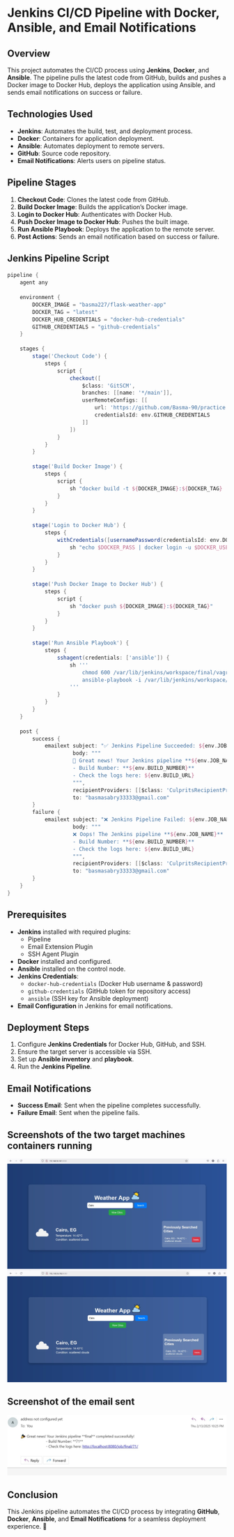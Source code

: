 # Jenkins CI/CD Pipeline with Docker, Ansible, and Email Notifications

## Overview
This project automates the CI/CD process using **Jenkins**, **Docker**, and **Ansible**. The pipeline pulls the latest code from GitHub, builds and pushes a Docker image to Docker Hub, deploys the application using Ansible, and sends email notifications on success or failure.

## Technologies Used
- **Jenkins**: Automates the build, test, and deployment process.
- **Docker**: Containers for application deployment.
- **Ansible**: Automates deployment to remote servers.
- **GitHub**: Source code repository.
- **Email Notifications**: Alerts users on pipeline status.

## Pipeline Stages
1. **Checkout Code**: Clones the latest code from GitHub.
2. **Build Docker Image**: Builds the application’s Docker image.
3. **Login to Docker Hub**: Authenticates with Docker Hub.
4. **Push Docker Image to Docker Hub**: Pushes the built image.
5. **Run Ansible Playbook**: Deploys the application to the remote server.
6. **Post Actions**: Sends an email notification based on success or failure.

## Jenkins Pipeline Script
```groovy
pipeline {
    agent any

    environment {
        DOCKER_IMAGE = "basma227/flask-weather-app"
        DOCKER_TAG = "latest"
        DOCKER_HUB_CREDENTIALS = "docker-hub-credentials"
        GITHUB_CREDENTIALS = "github-credentials"
    }

    stages {
        stage('Checkout Code') {
            steps {
                script {
                    checkout([
                        $class: 'GitSCM',
                        branches: [[name: '*/main']],
                        userRemoteConfigs: [[
                            url: 'https://github.com/Basma-90/practice.git',
                            credentialsId: env.GITHUB_CREDENTIALS
                        ]]
                    ])
                }
            }
        }

        stage('Build Docker Image') {
            steps {
                script {
                    sh "docker build -t ${DOCKER_IMAGE}:${DOCKER_TAG} ."
                }
            }
        }

        stage('Login to Docker Hub') {
            steps {
                withCredentials([usernamePassword(credentialsId: env.DOCKER_HUB_CREDENTIALS, usernameVariable: 'DOCKER_USER', passwordVariable: 'DOCKER_PASS')]) {
                    sh "echo $DOCKER_PASS | docker login -u $DOCKER_USER --password-stdin"
                }
            }
        }

        stage('Push Docker Image to Docker Hub') {
            steps {
                script {
                    sh "docker push ${DOCKER_IMAGE}:${DOCKER_TAG}"
                }
            }
        }

        stage('Run Ansible Playbook') {
            steps {
                sshagent(credentials: ['ansible']) {
                    sh '''
                        chmod 600 /var/lib/jenkins/workspace/final/vagrant_key
                        ansible-playbook -i /var/lib/jenkins/workspace/final/inventory.yaml /var/lib/jenkins/workspace/final/playbook.yaml -u vagrant -vvv
                    '''
                }
            }
        }
    }

    post {
        success {
            emailext subject: "✅ Jenkins Pipeline Succeeded: ${env.JOB_NAME}",
                     body: """
                     🎉 Great news! Your Jenkins pipeline **${env.JOB_NAME}** completed successfully!
                     - Build Number: **${env.BUILD_NUMBER}**
                     - Check the logs here: ${env.BUILD_URL}
                     """,
                     recipientProviders: [[$class: 'CulpritsRecipientProvider']],
                     to: "basmasabry33333@gmail.com"
        }
        failure {
            emailext subject: "❌ Jenkins Pipeline Failed: ${env.JOB_NAME}",
                     body: """
                     ❌ Oops! The Jenkins pipeline **${env.JOB_NAME}** failed!
                     - Build Number: **${env.BUILD_NUMBER}**
                     - Check the logs here: ${env.BUILD_URL}
                     """,
                     recipientProviders: [[$class: 'CulpritsRecipientProvider']],
                     to: "basmasabry33333@gmail.com"
        }
    }
}
```

## Prerequisites
- **Jenkins** installed with required plugins:
  - Pipeline
  - Email Extension Plugin
  - SSH Agent Plugin
- **Docker** installed and configured.
- **Ansible** installed on the control node.
- **Jenkins Credentials**:
  - `docker-hub-credentials` (Docker Hub username & password)
  - `github-credentials` (GitHub token for repository access)
  - `ansible` (SSH key for Ansible deployment)
- **Email Configuration** in Jenkins for email notifications.

## Deployment Steps
1. Configure **Jenkins Credentials** for Docker Hub, GitHub, and SSH.
2. Ensure the target server is accessible via SSH.
3. Set up **Ansible inventory** and **playbook**.
4. Run the **Jenkins Pipeline**.

## Email Notifications
- **Success Email**: Sent when the pipeline completes successfully.
- **Failure Email**: Sent when the pipeline fails.

## Screenshots of the two target machines containers running
![Containers Running](images/container1-running.jpg)
![Containers Running](images/container2-running.jpg)

## Screenshot of the email sent 
![Containers Running](images/email.jpg)

## Conclusion
This Jenkins pipeline automates the CI/CD process by integrating **GitHub**, **Docker**, **Ansible**, and **Email Notifications** for a seamless deployment experience. 🚀

